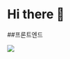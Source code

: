 # Hi there 👋

##프론트엔드

<img src="https://img.shields.io/badge/react-20232a.svg?style=for-the-badge&logo=react&logoColor=61DAFB" />

<!--
**chaeriiiim/chaeriiiim** is a ✨ _special_ ✨ repository because its `README.md` (this file) appears on your GitHub profile.

Here are some ideas to get you started:

- 🔭 I’m currently working on ...
- 🌱 I’m currently learning ...
- 👯 I’m looking to collaborate on ...
- 🤔 I’m looking for help with ...
- 💬 Ask me about ...
- 📫 How to reach me: ...
- 😄 Pronouns: ...
- ⚡ Fun fact: ...
-->
